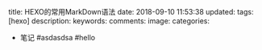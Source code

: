 title: HEXO的常用MarkDown语法
date: 2018-09-10 11:53:38
updated:
tags: [hexo]
description:
keywords:
comments:
image:
categories:
  - 笔记
#asdasdsa
#hello